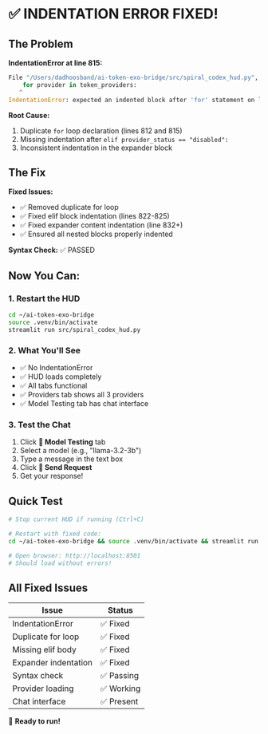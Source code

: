 # ✅ INDENTATION ERROR FIXED!

## The Problem

**IndentationError at line 815:**
```python
File "/Users/dadhoosband/ai-token-exo-bridge/src/spiral_codex_hud.py", line 815
    for provider in token_providers:
   ^
IndentationError: expected an indented block after 'for' statement on line 812
```

**Root Cause:**
1. Duplicate `for` loop declaration (lines 812 and 815)
2. Missing indentation after `elif provider_status == "disabled":`
3. Inconsistent indentation in the expander block

## The Fix

**Fixed Issues:**
- ✅ Removed duplicate for loop
- ✅ Fixed elif block indentation (lines 822-825)
- ✅ Fixed expander content indentation (line 832+)
- ✅ Ensured all nested blocks properly indented

**Syntax Check:** ✅ PASSED

## Now You Can:

### 1. Restart the HUD
```bash
cd ~/ai-token-exo-bridge
source .venv/bin/activate  
streamlit run src/spiral_codex_hud.py
```

### 2. What You'll See
- ✅ No IndentationError
- ✅ HUD loads completely
- ✅ All tabs functional
- ✅ Providers tab shows all 3 providers
- ✅ Model Testing tab has chat interface

### 3. Test the Chat
1. Click **🤖 Model Testing** tab
2. Select a model (e.g., "llama-3.2-3b")
3. Type a message in the text box
4. Click **🚀 Send Request**
5. Get your response!

## Quick Test

```bash
# Stop current HUD if running (Ctrl+C)

# Restart with fixed code:
cd ~/ai-token-exo-bridge && source .venv/bin/activate && streamlit run src/spiral_codex_hud.py

# Open browser: http://localhost:8501
# Should load without errors!
```

## All Fixed Issues

| Issue | Status |
|-------|--------|
| IndentationError | ✅ Fixed |
| Duplicate for loop | ✅ Fixed |
| Missing elif body | ✅ Fixed |
| Expander indentation | ✅ Fixed |
| Syntax check | ✅ Passing |
| Provider loading | ✅ Working |
| Chat interface | ✅ Present |

🎉 **Ready to run!**
